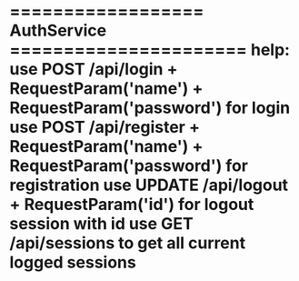 ================== AuthService ======================
help:
   use POST /api/login + RequestParam('name') + RequestParam('password') for login
   use POST /api/register + RequestParam('name') + RequestParam('password') for registration
   use UPDATE /api/logout + RequestParam('id') for logout session with id
   use GET /api/sessions to get all current logged sessions
=====================================================
